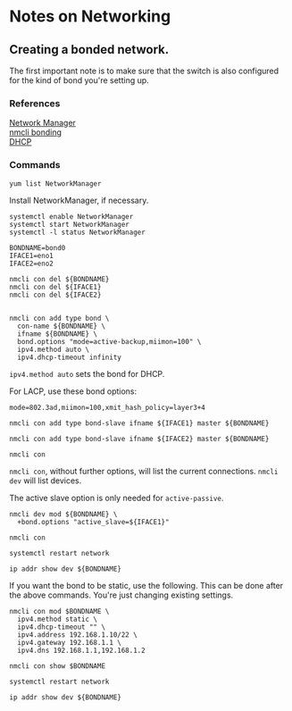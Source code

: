 # Notes on Networking

## Creating a bonded network.

The first important note is to make sure that the switch is also
configured for the kind of bond you're setting up.


### References
[Network Manager](https://access.redhat.com/documentation/en-us/red_hat_enterprise_linux/7/html/networking_guide/sec-starting_networkmanager)  
[nmcli bonding](https://www.thegeekdiary.com/centos-rhel-7-how-to-create-an-interface-bonding-nic-teaming-using-nmcli/)  
[DHCP](https://access.redhat.com/documentation/en-us/red_hat_enterprise_linux/7/html/networking_guide/configuring_the_dhcp_client_behavior)  

### Commands

```
yum list NetworkManager
```

Install NetworkManager, if necessary.

```
systemctl enable NetworkManager
systemctl start NetworkManager
systemctl -l status NetworkManager

BONDNAME=bond0
IFACE1=eno1
IFACE2=eno2

nmcli con del ${BONDNAME}
nmcli con del ${IFACE1}
nmcli con del ${IFACE2}


nmcli con add type bond \
  con-name ${BONDNAME} \
  ifname ${BONDNAME} \
  bond.options "mode=active-backup,miimon=100" \
  ipv4.method auto \
  ipv4.dhcp-timeout infinity
```

`ipv4.method auto` sets the bond for DHCP.

For LACP, use these bond options:

`mode=802.3ad,miimon=100,xmit_hash_policy=layer3+4`


```
nmcli con add type bond-slave ifname ${IFACE1} master ${BONDNAME}

nmcli con add type bond-slave ifname ${IFACE2} master ${BONDNAME}

nmcli con
```

`nmcli con`, without further options, will list the current connections.
`nmcli dev` will list devices.

The active slave option is only needed for `active-passive`.

```
nmcli dev mod ${BONDNAME} \
  +bond.options "active_slave=${IFACE1}"

nmcli con

systemctl restart network

ip addr show dev ${BONDNAME}
```

If you want the bond to be static, use the following. This can be done
after the above commands. You're just changing existing settings.

```
nmcli con mod $BONDNAME \
  ipv4.method static \
  ipv4.dhcp-timeout "" \
  ipv4.address 192.168.1.10/22 \
  ipv4.gateway 192.168.1.1 \
  ipv4.dns 192.168.1.1,192.168.1.2

nmcli con show $BONDNAME

systemctl restart network

ip addr show dev ${BONDNAME}
```

